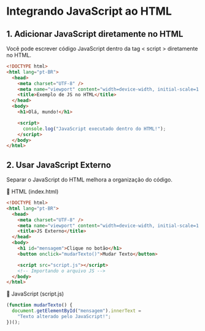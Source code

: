 # Integrando JavaScript ao HTML

## 1. Adicionar JavaScript diretamente no HTML

Você pode escrever código JavaScript dentro da tag < script > diretamente no HTML.

```html
<!DOCTYPE html>
<html lang="pt-BR">
  <head>
    <meta charset="UTF-8" />
    <meta name="viewport" content="width=device-width, initial-scale=1.0" />
    <title>Exemplo de JS no HTML</title>
  </head>
  <body>
    <h1>Olá, mundo!</h1>

    <script>
      console.log("JavaScript executado dentro do HTML!");
    </script>
  </body>
</html>
```

## 2. Usar JavaScript Externo

Separar o JavaScript do HTML melhora a organização do código.

🔹 HTML (index.html)

```html
<!DOCTYPE html>
<html lang="pt-BR">
  <head>
    <meta charset="UTF-8" />
    <meta name="viewport" content="width=device-width, initial-scale=1.0" />
    <title>JS Externo</title>
  </head>
  <body>
    <h1 id="mensagem">Clique no botão</h1>
    <button onclick="mudarTexto()">Mudar Texto</button>

    <script src="script.js"></script>
    <!-- Importando o arquivo JS -->
  </body>
</html>
```

🔹 JavaScript (script.js)

```js
(function mudarTexto() {
  document.getElementById("mensagem").innerText =
    "Texto alterado pelo JavaScript!";
})();
```

